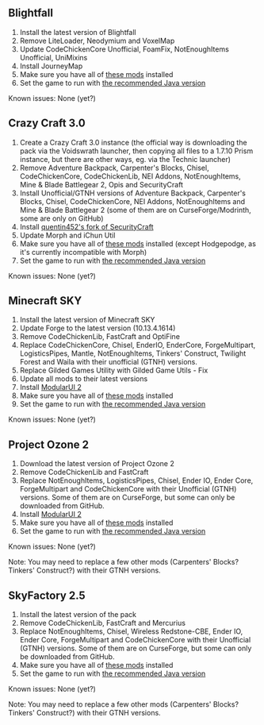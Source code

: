 ## Blightfall

1. Install the latest version of Blightfall
2. Remove LiteLoader, Neodymium and VoxelMap
3. Update CodeChickenCore Unofficial, FoamFix, NotEnoughItems Unofficial, UniMixins
4. Install JourneyMap
5. Make sure you have all of [these mods](https://github.com/Radk6/MC-Optimization-Guide/blob/main/mods-n-stuff/1.7.10.md) installed
6. Set the game to run with [the recommended Java version](https://github.com/Radk6/MC-Optimization-Guide/blob/main/java-n-stuff/java-things.md)

Known issues: None (yet?)

## Crazy Craft 3.0

1. Create a Crazy Craft 3.0 instance (the official way is downloading the pack via the Voidswrath launcher, then copying all files to a 1.7.10 Prism instance, but there are other ways, eg. via the Technic launcher)
2. Remove Adventure Backpack, Carpenter's Blocks, Chisel, CodeChickenCore, CodeChickenLib, NEI Addons, NotEnoughItems, Mine & Blade Battlegear 2, Opis and SecurityCraft
3. Install Unofficial/GTNH versions of Adventure Backpack, Carpenter's Blocks, Chisel, CodeChickenCore, NEI Addons, NotEnoughItems and Mine & Blade Battlegear 2 (some of them are on CurseForge/Modrinth, some are only on GitHub)
4. Install [quentin452's fork of SecurityCraft](https://github.com/quentin452/SecurityCraft/releases)
5. Update Morph and iChun Util
6. Make sure you have all of [these mods](https://github.com/Radk6/MC-Optimization-Guide/blob/main/mods-n-stuff/1.7.10.md) installed (except Hodgepodge, as it's currently incompatible with Morph)
7. Set the game to run with [the recommended Java version](https://github.com/Radk6/MC-Optimization-Guide/blob/main/java-n-stuff/java-things.md)

Known issues: None (yet?)

## Minecraft SKY

1. Install the latest version of Minecraft SKY
2. Update Forge to the latest version (10.13.4.1614)
3. Remove CodeChickenLib, FastCraft and OptiFine
4. Replace CodeChickenCore, Chisel, EnderIO, EnderCore, ForgeMultipart, LogisticsPipes, Mantle, NotEnoughItems, Tinkers' Construct, Twilight Forest and Waila with their unofficial (GTNH) versions.
5. Replace Gilded Games Utility with Gilded Game Utils - Fix
6. Update all mods to their latest versions
7. Install [ModularUI 2](https://github.com/GTNewHorizons/ModularUI)
8. Make sure you have all of [these mods](https://github.com/Radk6/MC-Optimization-Guide/blob/main/mods-n-stuff/1.7.10.md) installed
9. Set the game to run with [the recommended Java version](https://github.com/Radk6/MC-Optimization-Guide/blob/main/java-n-stuff/java-things.md)

Known issues: None (yet?)

## Project Ozone 2

1. Download the latest version of Project Ozone 2
2. Remove CodeChickenLib and FastCraft 
3. Replace NotEnoughItems, LogisticsPipes, Chisel, Ender IO, Ender Core, ForgeMultipart and CodeChickenCore with their Unofficial (GTNH) versions. Some of them are on CurseForge, but some can only be downloaded from GitHub.
4. Install [ModularUI 2](https://github.com/GTNewHorizons/ModularUI)
5. Make sure you have all of [these mods](https://github.com/Radk6/MC-Optimization-Guide/blob/main/mods-n-stuff/1.7.10.md) installed
6. Set the game to run with [the recommended Java version](https://github.com/Radk6/MC-Optimization-Guide/blob/main/java-n-stuff/java-things.md)

Known issues: None (yet?)

Note: You may need to replace a few other mods (Carpenters' Blocks? Tinkers' Construct?) with their GTNH versions.

## SkyFactory 2.5

1. Install the latest version of the pack
2. Remove CodeChickenLib, FastCraft and Mercurius
3. Replace NotEnoughItems, Chisel, Wireless Redstone-CBE, Ender IO, Ender Core, ForgeMultipart and CodeChickenCore with their Unofficial (GTNH) versions. Some of them are on CurseForge, but some can only be downloaded from GitHub.
4. Make sure you have all of [these mods](https://github.com/Radk6/MC-Optimization-Guide/blob/main/mods-n-stuff/1.7.10.md) installed
5. Set the game to run with [the recommended Java version](https://github.com/Radk6/MC-Optimization-Guide/blob/main/java-n-stuff/java-things.md)

Known issues: None (yet?)

Note: You may need to replace a few other mods (Carpenters' Blocks? Tinkers' Construct?) with their GTNH versions.
